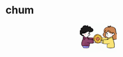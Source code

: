 # chum
<div align="center">
  <img src="https://github.com/cglff/chum/blob/main/icon.png?raw=true" alt="chum logo" width="100">  
</div>
